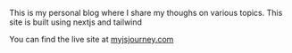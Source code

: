This is my personal blog where I share my thoughs on various topics. This site is built using nextjs and tailwind

You can find the live site at [myjsjourney.com](https://myjsjourney.com)
